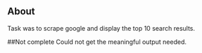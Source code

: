 ## About 
Task was to scrape google and display the top 10 search results. 

##Not complete
Could not get the meaningful output needed.
